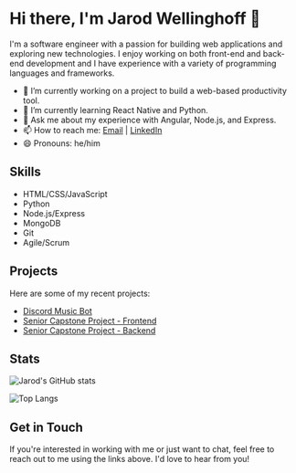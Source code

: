 # Hi there, I'm Jarod Wellinghoff 👋

I'm a software engineer with a passion for building web applications and exploring new technologies. I enjoy working on both front-end and back-end development and I have experience with a variety of programming languages and frameworks.

- 🔭 I’m currently working on a project to build a web-based productivity tool.
- 🌱 I’m currently learning React Native and Python.
- 💬 Ask me about my experience with Angular, Node.js, and Express.
- 📫 How to reach me: [Email](mailto:jarodwellinghoff@gmail.com) | [LinkedIn](https://www.linkedin.com/in/jwellinghoff/)
- 😄 Pronouns: he/him

## Skills

- HTML/CSS/JavaScript
- Python
- Node.js/Express
- MongoDB
- Git
- Agile/Scrum

## Projects

Here are some of my recent projects:

- [Discord Music Bot](https://github.com/JarodWellinghoff/music-boi)
- [Senior Capstone Project - Frontend](https://github.com/JarodWellinghoff/Senior-Capstone-Project-Frontend)
- [Senior Capstone Project - Backend](https://github.com/JarodWellinghoff/Senior-Capstone-Project-Backend)

## Stats

![Jarod's GitHub stats](https://github-readme-stats.vercel.app/api?username=JarodWellinghoff&show_icons=true&theme=dracula)

![Top Langs](https://github-readme-stats.vercel.app/api/top-langs/?username=JarodWellinghoff&layout=compact&theme=dracula)

## Get in Touch

If you're interested in working with me or just want to chat, feel free to reach out to me using the links above. I'd love to hear from you!
